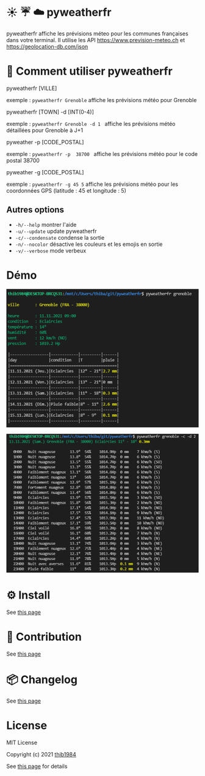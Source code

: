 # :sunny: :umbrella: :cloud: pyweatherfr

pyweatherfr affiche les prévisions méteo pour les communes françaises dans votre terminal. Il utilise les API https://www.prevision-meteo.ch et https://geolocation-db.com/json


# 🚀 Comment utiliser **pyweatherfr**

pyweatherfr \[VILLE\]

exemple : ``pyweatherfr Grenoble`` affiche les prévisions météo pour Grenoble

pyweatherfr \[TOWN\] -d [INT(0-4)]

exemple : ``pyweatherfr Grenoble -d 1 `` affiche les prévisions météo détaillées pour Grenoble à J+1

pyweather -p \[CODE_POSTAL\]

exemple : ``pyweatherfr -p  38700 `` affiche les prévisions météo pour le code postal 38700

pyweather -g \[CODE_POSTAL\]

exemple : `` pyweatherfr -g 45 5 `` affiche les prévisions météo pour les coordonnées GPS (latitude : 45 et longitude : 5)


## Autres options

  - ``-h/--help``    montrer l'aide
  - ``-u/--update``  update pyweatherfr
  - ``-c/--condensate``  condense la sortie
  - ``-n/--nocolor``  désactive les couleurs et les emojis en sortie
  - ``-v/--verbose``  mode verbeux

# Démo

![image](./demo_01.png)

![image](./demo_02.png)

# ⚙️ Install

See [this page](INSTALL.md)

# :construction_worker: Contribution

See [this page](CONTRIBUTING.md)

# :package: Changelog

See [this page](CHANGELOG.md)


# License

MIT License

Copyright (c) 2021 [thib1984](https://github.com/thib1984)

See [this page](LICENSE.txt) for details
